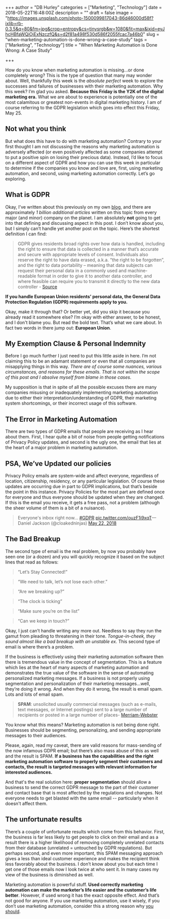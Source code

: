 +++
author = "DB Hurley"
categories = ["Marketing", "Technology"]
date = 2018-05-22T16:48:00Z
description = ""
draft = false
image = "https://images.unsplash.com/photo-1500099817043-86d46000d58f?ixlib=rb-0.3.5&q=80&fm=jpg&crop=entropy&cs=tinysrgb&w=1080&fit=max&ixid=eyJhcHBfaWQiOjExNzczfQ&s=d2f81a498f530d586f2055fcac7a46b0"
slug = "when-marketing-automation-is-done-wrong-a-case-study"
tags = ["Marketing", "Technology"]
title = "When Marketing Automation is Done Wrong: A Case Study"

+++


How do you know when marketing automation is missing…or done completely wrong? This is the type of question that many may wonder about. Well, thankfully this week is the _absolute perfect_ week to explore the successes and failures of businesses with their marketing automation. Why this week? I’m glad you asked. **Because this Friday is the Y2K of the digital marketing era.** What we are about to experience is potentially one of the most calamitous or greatest non-events in digital marketing history. I am of course referring to the GDPR legislation which goes into effect this Friday, May 25.

## Not what you think

But what does this have to do with marketing automation? Contrary to your first thought I am not discussing the reasons why marketing automation is adversely affected (or even positively affected as some companies attempt to put a positive spin on losing their precious data). Instead, I’d like to focus on a different aspect of GDPR and how you can use this week in particular to determine if the companies you know and love are, first, using marketing automation, and second, using marketing automation correctly. Let’s go exploring.

## What is GDPR

Okay, I’ve written about this previously on my own [blog](http://dbhurley.com/mautic-and-gdpr/), and there are approximately _1 billion additional articles_ written on this topic from every major (and minor) company on the planet. I am absolutely **not** going to get into that defining and discussing aspect in this post. I don’t know about you, but I simply can’t handle yet another post on the topic. Here’s the shortest definition I can find:

> GDPR gives residents broad rights over how data is handled, including the right to ensure that data is collected in a manner that’s accurate and secure with appropriate levels of consent. Individuals also reserve the right to have data erased, a.k.a. “the right to be forgotten”, and the right to data portability – meaning that data subjects can request their personal data in a commonly used and machine-readable format in order to give it to another data controller, and where feasible can require you to transmit it directly to the new data controller - [Source](https://www.primitivelogic.com/insights/gdpr-personal-data-definition-what-you-need-to-know/)

**If you handle European Union residents’ personal data, the General Data Protection Regulation (GDPR) requirements apply to you.**

Okay, make it through that? Or better yet, did you skip it because you already read it somewhere else? I’m okay with either answer, to be honest, and I don't blame you. But read the bold text. That’s what we care about. In fact two words in there jump out: **European Union**.

## My Exemption Clause & Personal Indemnity

Before I go much further I just need to put this little aside in here. I’m not claiming this to be an adamant statement or even that all companies are misapplying things in this way. _There are of course some nuances, various circumstances, and reasons for these emails. That is not within the scope of this post and I absolve myself from blame in those cases._

My supposition is that in spite of all the possible excuses there are many companies misusing or inadequately implementing marketing automation due to either their interpretation/understanding of GDPR, their marketing system shortcomings, or their incorrect usage of this software.

## The Error in Marketing Automation

There are two types of GDPR emails that people are receiving as I hear about them. First, I hear quite a bit of noise from people getting notifications of Privacy Policy updates, and second is the ugly one, the email that lies at the heart of a major problem in marketing automation.

## PSA, We’ve Updated our policies

Privacy Policy emails are system-wide and affect everyone, regardless of location, citizenship, residency, or any particular legislation. Of course these updates are occurring due in part to GDPR implications, but that’s beside the point in this instance. Privacy Policies for the most part are defined once for everyone and thus everyone should be updated when they are changed. If this is the email you receive, it gets a free pass, not a problem (although the sheer volume of them is a bit of a nuisance).

> Everyone's inbox right now... [#GDPR](https://twitter.com/hashtag/GDPR?src=hash&ref_src=twsrc%5Etfw)  [pic.twitter.com/ouzF1i9xqT](https://t.co/ouzF1i9xqT)— Daniel Jackson (@cloakedninjas) [May 22, 2018](https://twitter.com/cloakedninjas/status/998920571588169730?ref_src=twsrc%5Etfw)

## The Bad Breakup

The second type of email is the real problem, by now you probably have seen one (or a dozen) and you will quickly recognize it based on the subject lines that read as follows:

> “Let’s Stay Connected!”

> “We need to talk, let’s not lose each other.”

> “Are we breaking up?”

> “The clock is ticking”

> “Make sure you’re on the list”

> “Can we keep in touch?”

Okay, I just can’t handle writing any more out. Needless to say they run the gamut from pleading to threatening in their tone. _Tongue-in-cheek, they sound almost like a bad breakup with an unstable ex._ This second type of email is where there’s a problem.

If the business is effectively using their marketing automation software then there is tremendous value in the concept of segmentation. This is a feature which lies at the heart of many aspects of marketing automation and demonstrates the true value of the software in the sense of automating personalized marketing messages. If a business is not properly using segmentation and personalization of their marketing messages…well, they’re doing it wrong. And when they do it wrong, the result is email spam. Lots and lots of email spam.

> **SPAM**: unsolicited usually commercial messages (such as e-mails, text messages, or Internet postings) sent to a large number of recipients or posted in a large number of places- [Merriam-Webster](https://www.merriam-webster.com/dictionary/spam)

You know what this means? Marketing automation is not being done right. Businesses should be segmenting, personalizing, and sending appropriate messages to their audiences.

Please, again, read my caveat, there are valid reasons for mass-sending of the now infamous GDPR email; but there’s also mass abuse of this as well and the result is SPAM. **If a business has the capabilities and the right marketing automation software to properly segment their customers and contacts, the result is targeted messages with relevant information for interested audiences.**

And that's the real solution here: **proper segmentation** should allow a business to send the correct GDPR message to the part of their customer and contact base that is most affected by the regulations and changes. Not everyone needs to get blasted with the same email -- particularly when it doesn't affect them.

## The unfortunate results

There’s a couple of unfortunate results which come from this behavior. First, the business is far less likely to get people to click on their email and as a result there is a higher likelihood of removing completely unrelated contacts from their database (unrelated = untouched by GDPR regulations). But perhaps second, and even more important, this SPAM messaging approach gives a less than ideal customer experience and makes the recipient think less favorably about the business. I don’t know about you but each time I get one of those emails now I look twice at who sent it. In many cases my view of the business is diminished as well.

Marketing automation is powerful stuff. **Used correctly marketing automation can make the marketer’s life easier and the customer’s life better**. However, if used wrong it has the exact opposite effect. And that’s not good for anyone. If you use marketing automation, use it wisely, if you don’t use marketing automation, consider this a strong reason why [you should](https://www.mautic.org).

